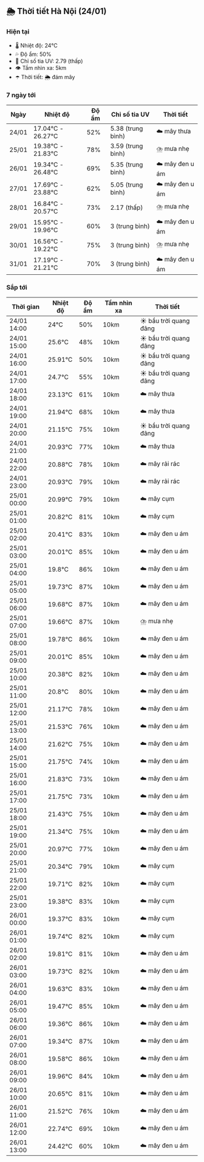 ## 🌦️ Thời tiết Hà Nội (24/01)

### Hiện tại

- 🌡️ Nhiệt độ: 24℃
- 💦 Độ ẩm: 50%
- 🌟 Chỉ số tia UV: 2.79 (thấp)
- 👁️ Tầm nhìn xa: 5km
- ☂️ Thời tiết: 🌦️ đám mây

### 7 ngày tới

| Ngày | Nhiệt độ | Độ ẩm | Chỉ số tia UV | Thời tiết |
| --- | --- | --- | --- | --- |
| 24/01 | 17.04℃ - 26.27℃ | 52% | 5.38 (trung bình) | ☁️ mây thưa |
| 25/01 | 19.38℃ - 21.83℃ | 78% | 3.59 (trung bình) | ⛈️ mưa nhẹ |
| 26/01 | 19.34℃ - 26.48℃ | 69% | 5.35 (trung bình) | ☁️ mây đen u ám |
| 27/01 | 17.69℃ - 23.88℃ | 62% | 5.05 (trung bình) | ☁️ mây đen u ám |
| 28/01 | 16.84℃ - 20.57℃ | 73% | 2.17 (thấp) | ⛈️ mưa nhẹ |
| 29/01 | 15.95℃ - 19.96℃ | 60% | 3 (trung bình) | ☁️ mây đen u ám |
| 30/01 | 16.56℃ - 19.22℃ | 75% | 3 (trung bình) | ⛈️ mưa nhẹ |
| 31/01 | 17.19℃ - 21.21℃ | 70% | 3 (trung bình) | ☁️ mây đen u ám |

### Sắp tới

| Thời gian | Nhiệt độ | Độ ẩm | Tầm nhìn xa | Thời tiết |
| --- | --- | --- | --- | --- |
| 24/01 14:00 | 24℃ | 50% | 10km | ☀️ bầu trời quang đãng |
| 24/01 15:00 | 25.6℃ | 48% | 10km | ☀️ bầu trời quang đãng |
| 24/01 16:00 | 25.91℃ | 50% | 10km | ☀️ bầu trời quang đãng |
| 24/01 17:00 | 24.7℃ | 55% | 10km | ☀️ bầu trời quang đãng |
| 24/01 18:00 | 23.13℃ | 61% | 10km | ☁️ mây thưa |
| 24/01 19:00 | 21.94℃ | 68% | 10km | ☁️ mây thưa |
| 24/01 20:00 | 21.15℃ | 75% | 10km | ☀️ bầu trời quang đãng |
| 24/01 21:00 | 20.93℃ | 77% | 10km | ☁️ mây thưa |
| 24/01 22:00 | 20.88℃ | 78% | 10km | ☁️ mây rải rác |
| 24/01 23:00 | 20.93℃ | 79% | 10km | ☁️ mây rải rác |
| 25/01 00:00 | 20.99℃ | 79% | 10km | ☁️ mây cụm |
| 25/01 01:00 | 20.82℃ | 81% | 10km | ☁️ mây cụm |
| 25/01 02:00 | 20.41℃ | 83% | 10km | ☁️ mây đen u ám |
| 25/01 03:00 | 20.01℃ | 85% | 10km | ☁️ mây đen u ám |
| 25/01 04:00 | 19.8℃ | 86% | 10km | ☁️ mây đen u ám |
| 25/01 05:00 | 19.73℃ | 87% | 10km | ☁️ mây đen u ám |
| 25/01 06:00 | 19.68℃ | 87% | 10km | ☁️ mây đen u ám |
| 25/01 07:00 | 19.66℃ | 87% | 10km | ⛈️ mưa nhẹ |
| 25/01 08:00 | 19.78℃ | 86% | 10km | ☁️ mây đen u ám |
| 25/01 09:00 | 20.01℃ | 85% | 10km | ☁️ mây đen u ám |
| 25/01 10:00 | 20.38℃ | 82% | 10km | ☁️ mây đen u ám |
| 25/01 11:00 | 20.8℃ | 80% | 10km | ☁️ mây đen u ám |
| 25/01 12:00 | 21.17℃ | 78% | 10km | ☁️ mây đen u ám |
| 25/01 13:00 | 21.53℃ | 76% | 10km | ☁️ mây đen u ám |
| 25/01 14:00 | 21.62℃ | 75% | 10km | ☁️ mây đen u ám |
| 25/01 15:00 | 21.75℃ | 74% | 10km | ☁️ mây đen u ám |
| 25/01 16:00 | 21.83℃ | 73% | 10km | ☁️ mây đen u ám |
| 25/01 17:00 | 21.75℃ | 73% | 10km | ☁️ mây đen u ám |
| 25/01 18:00 | 21.43℃ | 75% | 10km | ☁️ mây đen u ám |
| 25/01 19:00 | 21.34℃ | 75% | 10km | ☁️ mây đen u ám |
| 25/01 20:00 | 20.97℃ | 77% | 10km | ☁️ mây đen u ám |
| 25/01 21:00 | 20.34℃ | 79% | 10km | ☁️ mây cụm |
| 25/01 22:00 | 19.71℃ | 82% | 10km | ☁️ mây cụm |
| 25/01 23:00 | 19.38℃ | 83% | 10km | ☁️ mây cụm |
| 26/01 00:00 | 19.37℃ | 83% | 10km | ☁️ mây cụm |
| 26/01 01:00 | 19.74℃ | 82% | 10km | ☁️ mây cụm |
| 26/01 02:00 | 19.81℃ | 81% | 10km | ☁️ mây đen u ám |
| 26/01 03:00 | 19.73℃ | 82% | 10km | ☁️ mây đen u ám |
| 26/01 04:00 | 19.63℃ | 83% | 10km | ☁️ mây đen u ám |
| 26/01 05:00 | 19.47℃ | 85% | 10km | ☁️ mây đen u ám |
| 26/01 06:00 | 19.36℃ | 86% | 10km | ☁️ mây đen u ám |
| 26/01 07:00 | 19.34℃ | 87% | 10km | ☁️ mây đen u ám |
| 26/01 08:00 | 19.58℃ | 86% | 10km | ☁️ mây đen u ám |
| 26/01 09:00 | 19.96℃ | 84% | 10km | ☁️ mây đen u ám |
| 26/01 10:00 | 20.65℃ | 81% | 10km | ☁️ mây đen u ám |
| 26/01 11:00 | 21.52℃ | 76% | 10km | ☁️ mây đen u ám |
| 26/01 12:00 | 22.74℃ | 69% | 10km | ☁️ mây đen u ám |
| 26/01 13:00 | 24.42℃ | 60% | 10km | ☁️ mây đen u ám |
